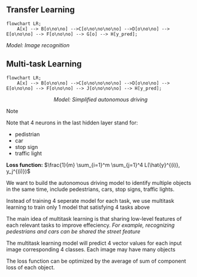 ## Transfer Learning
```mermaid
flowchart LR;
    A[x] --> B[o\no\no] -->C[o\no\no\no\no] -->D[o\no\no] --> E[o\no\no] --> F[o\no\no] --> G[o] --> H[y_pred];
```
*Model: Image recognition*

## Multi-task Learning
```mermaid
flowchart LR;
    A[x] --> B[o\no\no] -->C[o\no\no\no\no] -->D[o\no\no] --> E[o\no\no] --> F[o\no\no] --> J[o\no\no\no] --> H[y_pred];
```
<p style="text-align: center; font-style: italic;">Model: Simplified autonomous driving</p>

> [!NOTE]
> Note that 4 neurons in the last hidden layer stand for:
> - pedistrian
> - car
> - stop sign
> - traffic light

**Loss function:**
$\frac{1}{m} \sum_{i=1}^m \sum_{j=1}^4 L(\hat{y}^{(i)}, y_j^{(i)})$

We want to build the autonomous driving model to identify multiple objects in the same time, include pedestrians, cars, stop signs, traffic lights.

Instead of training 4 seperate model for each task, we use multitask learning to train only 1 model that satisfying 4 tasks above

The main idea of multitask learning is that sharing low-level features of each relevant tasks to improve effeciency. *For example, recognizing pedestrians and cars can be shared the street feature*

The multitask learning model will predict 4 vector values for each input image corresponding 4 classes. Each image may have many objects

The loss function can be optimized by the average of sum of component loss of each object.